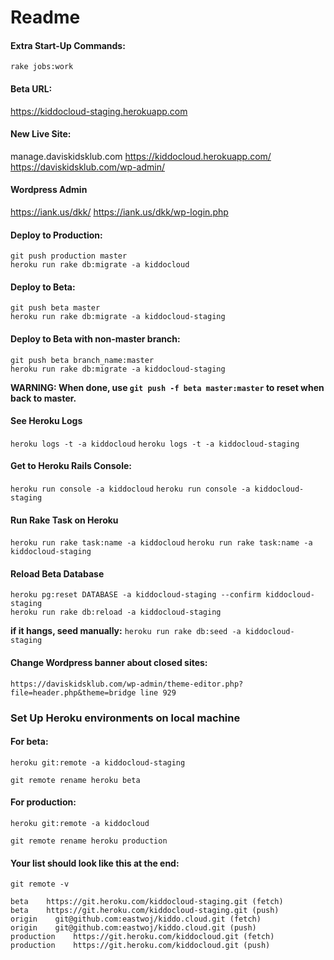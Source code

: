 # Readme

#### Extra Start-Up Commands:
`rake jobs:work`

#### Beta URL:
https://kiddocloud-staging.herokuapp.com

#### New Live Site:
manage.daviskidsklub.com
https://kiddocloud.herokuapp.com/
https://daviskidsklub.com/wp-admin/

#### Wordpress Admin
https://iank.us/dkk/
https://iank.us/dkk/wp-login.php

#### Deploy to Production:
```
git push production master
heroku run rake db:migrate -a kiddocloud
```

#### Deploy to Beta:
```
git push beta master
heroku run rake db:migrate -a kiddocloud-staging
```

#### Deploy to Beta with non-master branch:
```
git push beta branch_name:master
heroku run rake db:migrate -a kiddocloud-staging
```
**WARNING: When done, use `git push -f beta master:master` to reset when back to master.**

#### See Heroku Logs
`heroku logs -t -a kiddocloud`
`heroku logs -t -a kiddocloud-staging`

#### Get to Heroku Rails Console:
`heroku run console -a kiddocloud`
`heroku run console -a kiddocloud-staging`

#### Run Rake Task on Heroku
`heroku run rake task:name -a kiddocloud`
`heroku run rake task:name -a kiddocloud-staging`

#### Reload Beta Database
```
heroku pg:reset DATABASE -a kiddocloud-staging --confirm kiddocloud-staging
heroku run rake db:reload -a kiddocloud-staging
```

**if it hangs, seed manually:**
`heroku run rake db:seed -a kiddocloud-staging`

#### Change Wordpress banner about closed sites:
`https://daviskidsklub.com/wp-admin/theme-editor.php?file=header.php&theme=bridge line 929`

### Set Up Heroku environments on local machine
#### For beta:
`heroku git:remote -a kiddocloud-staging`

`git remote rename heroku beta`

#### For production:
`heroku git:remote -a kiddocloud`

`git remote rename heroku production`

#### Your list should look like this at the end:
`git remote -v`
```
beta    https://git.heroku.com/kiddocloud-staging.git (fetch)
beta    https://git.heroku.com/kiddocloud-staging.git (push)
origin    git@github.com:eastwoj/kiddo.cloud.git (fetch)
origin    git@github.com:eastwoj/kiddo.cloud.git (push)
production    https://git.heroku.com/kiddocloud.git (fetch)
production    https://git.heroku.com/kiddocloud.git (push)
```
